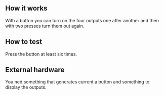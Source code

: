 <!---

This file is used to generate your project datasheet. Please fill in the information below and delete any unused
sections.

You can also include images in this folder and reference them in the markdown. Each image must be less than
512 kb in size, and the combined size of all images must be less than 1 MB.
-->

## How it works

With a button you can turn on the four outputs one after another and then with two presses turn them out again.

## How to test

Press the button at least six times.

## External hardware

You ned something that generates current a button and something to display the outputs.
